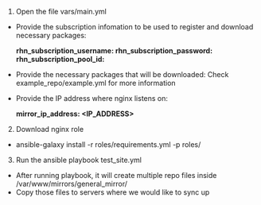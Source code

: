 
1. Open the file vars/main.yml

- Provide the subscription infomation to be used to register and download necessary packages:

   **rhn_subscription_username: <username>**
   **rhn_subscription_password: <password>**
   **rhn_subscription_pool_id: <poolID>**

- Provide the necessary packages that will be downloaded: Check example_repo/example.yml for more information

- Provide the IP address where nginx listens on:

   **mirror_ip_address: <IP_ADDRESS>**

2. Download nginx role

- ansible-galaxy install -r roles/requirements.yml -p roles/

3. Run the ansible playbook test_site.yml

- After running playbook, it will create multiple repo files inside /var/www/mirrors/general_mirror/
- Copy those files to servers where we would like to sync up
